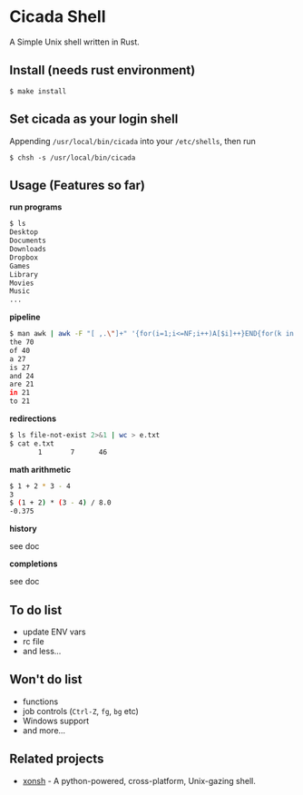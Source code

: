 # Cicada Shell

A Simple Unix shell written in Rust.


## Install (needs rust environment)

```
$ make install
```


## Set cicada as your login shell

Appending `/usr/local/bin/cicada` into your `/etc/shells`, then run
```
$ chsh -s /usr/local/bin/cicada
```


## Usage (Features so far)

**run programs**

```bash
$ ls
Desktop
Documents
Downloads
Dropbox
Games
Library
Movies
Music
...
```

**pipeline**

```bash
$ man awk | awk -F "[ ,.\"]+" '{for(i=1;i<=NF;i++)A[$i]++}END{for(k in A)print k, A[k]}' | sort -k2nr | head -n8
the 70
of 40
a 27
is 27
and 24
are 21
in 21
to 21
```

**redirections**

```bash
$ ls file-not-exist 2>&1 | wc > e.txt
$ cat e.txt
       1       7      46
```

**math arithmetic**

```bash
$ 1 + 2 * 3 - 4
3
$ (1 + 2) * (3 - 4) / 8.0
-0.375
```

**history**

see doc

**completions**

see doc


## To do list

- update ENV vars
- rc file
- and less...


## Won't do list

- functions
- job controls (`Ctrl-Z`, `fg`, `bg` etc)
- Windows support
- and more...


## Related projects

- [xonsh](https://github.com/xonsh/xonsh) - A python-powered, cross-platform,
Unix-gazing shell.
